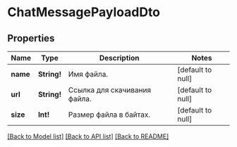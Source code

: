 # ChatMessagePayloadDto

## Properties
Name | Type | Description | Notes
------------ | ------------- | ------------- | -------------
**name** | **String!** | Имя файла. | [default to null]
**url** | **String!** | Ссылка для скачивания файла. | [default to null]
**size** | **Int!** | Размер файла в байтах. | [default to null]

[[Back to Model list]](../README.md#documentation-for-models) [[Back to API list]](../README.md#documentation-for-api-endpoints) [[Back to README]](../README.md)


